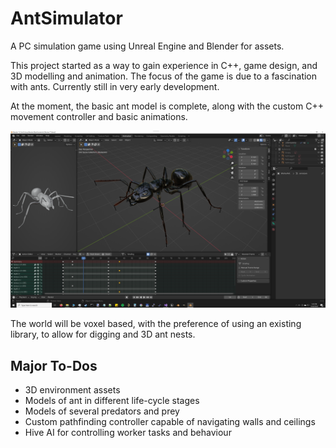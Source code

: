 # AntSimulator
A PC simulation game using Unreal Engine and Blender for assets.

This project started as a way to gain experience in C++, game design, and 3D modelling and animation. The focus of the game is due to a fascination with ants. Currently still in very early development. 

At the moment, the basic ant model is complete, along with the custom C++ movement controller and basic animations.

![alt text](https://github.com/tylerpleiter/AntSimulator/blob/main/Images/AntScreenshot.png "Ant Model")

The world will be voxel based, with the preference of using an existing library, to allow for digging and 3D ant nests.

## Major To-Dos
- 3D environment assets
- Models of ant in different life-cycle stages
- Models of several predators and prey
- Custom pathfinding controller capable of navigating walls and ceilings
- Hive AI for controlling worker tasks and behaviour
